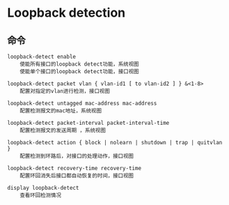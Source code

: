 # Loopback detection
## 命令
    loopback-detect enable 
        使能所有接口的loopback detect功能，系统视图
        使能单个接口的loopback detect功能，接口视图
        
    loopback-detect packet vlan { vlan-id1 [ to vlan-id2 ] } &<1-8>
        配置对指定的vlan进行检测，接口视图 
        
    loopback-detect untagged mac-address mac-address
        配置检测报文的mac地址，系统视图
       
    loopback-detect packet-interval packet-interval-time
        配置检测报文的发送周期 ，系统视图
        
    loopback-detect action { block | nolearn | shutdown | trap | quitvlan }
        配置检测到环路后，对接口的处理动作，接口视图
        
    loopback-detect recovery-time recovery-time
        配置环回消失后接口都自动恢复的时间，接口视图
        
    display loopback-detect
        查看环回检测情况